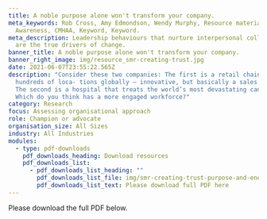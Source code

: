 ```yaml
---
title: A noble purpose alone won't transform your company.
meta_keywords: Rob Cross, Amy Edmondson, Wendy Murphy, Resource material, Mental
  Awareness, CMHAA, Keyword, Keyword.
meta_description: Leadership behaviours that nurture interpersonal collaboration
  are the true drivers of change.
banner_title: A noble purpose alone won't transform your company.
banner_right_image: img/resource_smr-creating-trust.jpg
date: 2021-06-07T23:55:22.565Z
description: "Consider these two companies: The first is a retail chain with
  hundreds of loca- tions globally — innovative, but basically a sales platform.
  The second is a hospital that treats the world’s most devastating cancers.
  Which do you think has a more engaged workforce?"
category: Research
focus: Assessing organisational approach
role: Champion or advocate
organisation_size: All Sizes
industry: All Industries
modules:
  - type: pdf-downloads
    pdf_downloads_heading: Download resources
    pdf_downloads_list:
      - pdf_downloads_list_heading: ""
        pdf_downloads_list_file: img/smr-creating-trust-purpose-and-energy-in-networks.pdf
        pdf_downloads_list_text: Please download full PDF here
---
```

Please download the full PDF below.